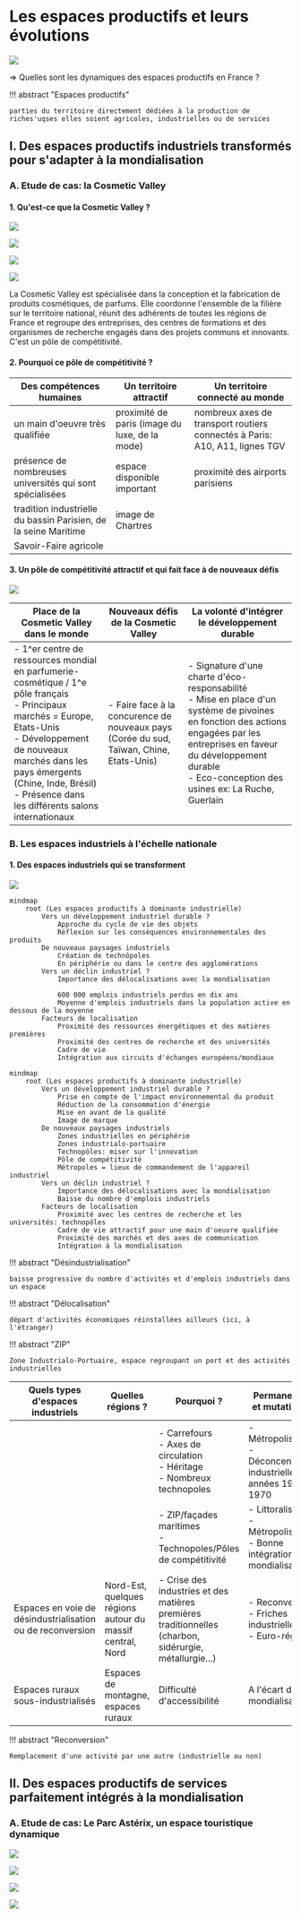 # Les espaces productifs et leurs évolutions

![](../../../../assets/scans/2024-novm-25-1.png)

=> Quelles sont les dynamiques des espaces productifs en France ?

!!! abstract "Espaces productifs"

    parties du territoire directement dédiées à la production de riches'uqses elles soient agricoles, industrielles ou de services

## I. Des espaces productifs industriels transformés pour s'adapter à la mondialisation
### A. Etude de cas: la Cosmetic Valley
#### 1. Qu'est-ce que la Cosmetic Valley ?

![](../../../../assets/scans/2024-novm-25-2.png)

![](../../../../assets/scans/2024-novm-25-3.png)

![](../../../../assets/scans/2024-novm-25-4.png)

![](../../../../assets/scans/2024-novm-25-5.png)

La Cosmetic Valley est spécialisée dans la conception et la fabrication
de produits cosmétiques, de parfums. Elle coordonne l'ensemble de la
filière sur le territoire national, réunit des adhérents de toutes
les régions de France et regroupe des entreprises, des centres 
de formations et des organismes de recherche engagés dans des projets
communs et innovants. C'est un pôle de compétitivité.

#### 2. Pourquoi ce pôle de compétitivité ?

<!--

| Des compétences humaines                                                                                                                                                                           | Un territoire attractif                                                                                     | Un territoire connecté au monde                                                                                       |
|----------------------------------------------------------------------------------------------------------------------------------------------------------------------------------------------------|-------------------------------------------------------------------------------------------------------------|-----------------------------------------------------------------------------------------------------------------------|
| - un main d'oeuvre très qualifiée<br/>- présence de nombreuses universités qui sont spécialisées<br/>- tradition industrielle du bassin Parisien, de la seine Maritime<br/>- Savoir-Faire agricole | - proximité de paris (image du luxe, de la mode)<br/>- espace disponible important<br/>- image de Chartres  | - nombreux axes de transport routiers connectés à Paris: A10, A11, lignes TGV<br/>- proximité des aéorports parisiens |

-->

| Des compétences humaines                                        | Un territoire attractif                        | Un territoire connecté au monde                                             |
|-----------------------------------------------------------------|------------------------------------------------|-----------------------------------------------------------------------------|
| un main d'oeuvre très qualifiée                                 | proximité de paris (image du luxe, de la mode) | nombreux axes de transport routiers connectés à Paris: A10, A11, lignes TGV |
| présence de nombreuses universités qui sont spécialisées        | espace disponible important                    | proximité des airports parisiens                                            |
| tradition industrielle du bassin Parisien, de la seine Maritime | image de Chartres                              |                                                                             |
| Savoir-Faire agricole                                           |                                                |                                                                             |


#### 3. Un pôle de compétitivité attractif et qui fait face à de nouveaux défis

![](../../../../assets/scans/2024-novm-27-1.png)

| Place de la Cosmetic Valley dans le monde                                                                                                                                                                                                                                     | Nouveaux défis de la Cosmetic Valley                                                    | La volonté d'intégrer le développement durable                                                                                                                                                                                            |
|-------------------------------------------------------------------------------------------------------------------------------------------------------------------------------------------------------------------------------------------------------------------------------|-----------------------------------------------------------------------------------------|-------------------------------------------------------------------------------------------------------------------------------------------------------------------------------------------------------------------------------------------|
| - 1^er centre de ressources mondial en parfumerie-cosmétique / 1^e pôle français<br/>- Principaux marchés = Europe, Etats-Unis<br/>- Développement de nouveaux marchés dans les pays émergents (Chine, Inde, Brésil)<br/>- Présence dans les différents salons internationaux | - Faire face à la concurence de nouveaux pays (Corée du sud, Taïwan, Chine, Etats-Unis) | - Signature d'une charte d'éco-responsabilité<br/>- Mise en place d'un système de pivoines en fonction des actions engagées par les entreprises en faveur du développement durable<br/>- Eco-conception des usines ex: La Ruche, Guerlain |

### B. Les espaces industriels à l'échelle nationale
#### 1. Des espaces industriels qui se transforment

![](../../../../assets/scans/2024-novm-27-2.png)

```mermaid
mindmap
    root (Les espaces productifs à dominante industrielle)
        Vers un développement industriel durable ?
            Approche du cycle de vie des objets
            Réflexion sur les conséquences environnementales des produits
        De nouveaux paysages industriels
            Création de technôpoles
            En périphérie ou dans le centre des agglomérations
        Vers un déclin industriel ?
            Importance des délocalisations avec la mondialisation
            
            600 000 emplois industriels perdus en dix ans
            Moyenne d'emplois industriels dans la population active en dessous de la moyenne
        Facteurs de localisation
            Proximité des ressources énergétiques et des matières premières
            Proximité des centres de recherche et des universités
            Cadre de vie
            Intégration aux circuits d'échanges européens/mondiaux
```


```mermaid
mindmap
    root (Les espaces productifs à dominante industrielle)
        Vers un développement industriel durable ?
            Prise en compte de l'impact environnemental du produit
            Réduction de la consommation d'énergie
            Mise en avant de la qualité
            Image de marque
        De nouveaux paysages industriels
            Zones industrielles en périphérie
            Zones industrialo-portuaire
            Technopôles: miser sur l'innovation
            Pôle de compétitivité
            Métropoles = lieux de commandement de l'appareil industriel
        Vers un déclin industriel ?
            Importance des délocalisations avec la mondialisation
            Baisse du nombre d'emplois industriels
        Facteurs de localisation
            Proximité avec les centres de recherche et les universités: technopôles
            Cadre de vie attractif pour une main d'oeuvre qualifiée
            Proximité des marchés et des axes de communication
            Intégration à la mondialisation
```

!!! abstract "Désindustrialisation"

    baisse progressive du nombre d'activités et d'emplois industriels dans un espace

!!! abstract "Délocalisation"

    départ d'activités économiques réinstallées ailleurs (ici, à l'étranger)

!!! abstract "ZIP"

    Zone Industrialo-Portuaire, espace regroupant un port et des activités industrielles

| Quels types d'espaces industriels                          | Quelles régions ?                                         | Pourquoi ?                                                                                             | Permanences et mutations ?                                                          |
|------------------------------------------------------------|-----------------------------------------------------------|--------------------------------------------------------------------------------------------------------|-------------------------------------------------------------------------------------|
|                                                            |                                                           | - Carrefours<br/>- Axes de circulation<br/>- Héritage<br/>- Nombreux technopoles                       | - Métropolisation<br/>- Déconcentration industrielle des années 1960-1970           |
|                                                            |                                                           | - ZIP/façades maritimes<br/>- Technopoles/Pôles de compétitivité                                       | - Littoralisation<br/>- Métropolisation<br/>- Bonne intégration à la mondialisation |
| Espaces en voie de désindustrialisation ou de reconversion | Nord-Est, quelques régions autour du massif central, Nord | - Crise des industries et des matières premières traditionnelles (charbon, sidérurgie, métallurgie...) | - Reconversion<br/>- Friches industrielles<br/>- Euro-région                        |
| Espaces ruraux sous-industrialisés                         | Espaces de montagne, espaces ruraux                       | Difficulté d'accessibilité                                                                             | A l'écart de la mondialisation                                                      |


!!! abstract "Reconversion"

    Remplacement d'une activité par une autre (industrielle ou non)


## II. Des espaces productifs de services parfaitement intégrés à la mondialisation
### A. Etude de cas: Le Parc Astérix, un espace touristique dynamique

![](../../../../assets/scans/2024-dect-11-1.png)

![](../../../../assets/scans/2024-dect-11-2.png)

![](../../../../assets/scans/2024-dect-11-3.png)

![](../../../../assets/scans/2024-dect-11-4.png)

